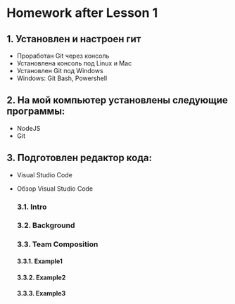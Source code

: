 # Homework after Lesson 1 

## 1. Установлен и настроен гит

* Проработан Git через консоль
* Установлена консоль под Linux и Mac
* Установлен Git под Windows
* Windows: Git Bash, Powershell

## 2. На мой компьютер установлены следующие программы:

* NodeJS
* Git

## 3. Подготовлен редактор кода:

* Visual Studio Code
* Обзор Visual Studio Code

    ### 3.1. Intro

    ### 3.2. Background

    ### 3.3. Team Composition

    #### 3.3.1. Example1

    #### 3.3.2. Example2

    #### 3.3.3. Example3 



